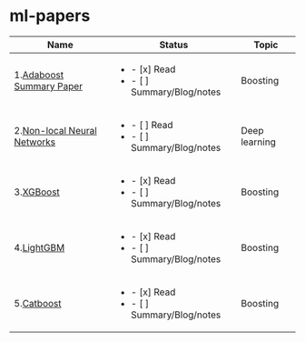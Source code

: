 # ml-papers



|Name  |Status 	|Topic|
|------------|-----------	|---------|
|1.[Adaboost Summary Paper](http://rob.schapire.net/papers/explaining-adaboost.pdf)|<ul><li>- [x]  Read</li><li>- [ ] Summary/Blog/notes</li></ul> | Boosting
|2.[Non-local Neural Networks](https://arxiv.org/abs/1711.07971.pdf)|<ul><li>- [ ]  Read</li><li>- [ ] Summary/Blog/notes</li></ul>|Deep learning
|3.[XGBoost](https://arxiv.org/pdf/1603.02754.pdf)|<ul><li>- [x]  Read</li><li>- [ ] Summary/Blog/notes</li></ul>|Boosting	|
|4.[LightGBM](https://papers.nips.cc/paper/6907-lightgbm-a-highly-efficient-gradient-boosting-decision-tree.pdf)| <ul><li>- [x]  Read</li><li>- [ ] Summary/Blog/notes</li></ul>| Boosting
|5.[Catboost](http://learningsys.org/nips17/assets/papers/paper_11.pdf)| <ul><li>- [x]  Read</li><li>- [ ] Summary/Blog/notes</li></ul>| Boosting





